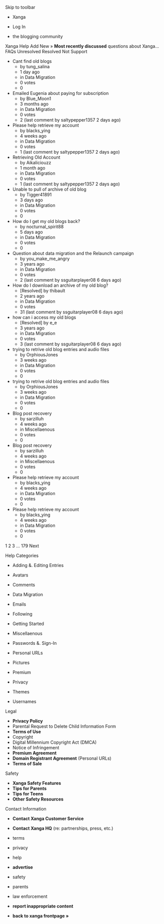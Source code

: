 Skip to toolbar

*   Xanga

*   Log In

*   the blogging community

Xanga Help Add New » **Most recently discussed** questions about Xanga… FAQs Unresolved Resolved Not Support

*   Cant find old blogs
    *   by tung\_salina
    *   1 day ago
    *   in Data Migration
    *   0 votes
    *   0
*   Emailed Eugenia about paying for subscription
    *   by Blue\_Moon1
    *   3 months ago
    *   in Data Migration
    *   0 votes
    *   2 (last comment by saltypepper1357 2 days ago)
*   Please help retrieve my account
    *   by blacks\_ying
    *   4 weeks ago
    *   in Data Migration
    *   0 votes
    *   1 (last comment by saltypepper1357 2 days ago)
*   Retrieving Old Account
    *   by Aikaliciouzz
    *   1 month ago
    *   in Data Migration
    *   0 votes
    *   1 (last comment by saltypepper1357 2 days ago)
*   Unable to pull of archive of old blog
    *   by Tigger41891
    *   3 days ago
    *   in Data Migration
    *   0 votes
    *   0
*   How do I get my old blogs back?
    *   by nocturnal\_spirit88
    *   5 days ago
    *   in Data Migration
    *   0 votes
    *   0
*   Question about data migration and the Relaunch campaign
    *   by you\_make\_me\_angry
    *   3 years ago
    *   in Data Migration
    *   0 votes
    *   2 (last comment by ssguitarplayer08 6 days ago)
*   How do I download an archive of my old blog?
    *   \[Resolved\] by thibault
    *   2 years ago
    *   in Data Migration
    *   0 votes
    *   31 (last comment by ssguitarplayer08 6 days ago)
*   how can i access my old blogs
    *   \[Resolved\] by e\_e
    *   3 years ago
    *   in Data Migration
    *   0 votes
    *   3 (last comment by ssguitarplayer08 6 days ago)
*   trying to retrive old blog entries and audio files
    *   by OrphiousJones
    *   3 weeks ago
    *   in Data Migration
    *   0 votes
    *   0
*   trying to retrive old blog entries and audio files
    *   by OrphiousJones
    *   3 weeks ago
    *   in Data Migration
    *   0 votes
    *   0
*   Blog post recovery
    *   by sarzilluh
    *   4 weeks ago
    *   in Miscellaenous
    *   0 votes
    *   0
*   Blog post recovery
    *   by sarzilluh
    *   4 weeks ago
    *   in Miscellaenous
    *   0 votes
    *   0
*   Please help retrieve my account
    *   by blacks\_ying
    *   4 weeks ago
    *   in Data Migration
    *   0 votes
    *   0
*   Please help retrieve my account
    *   by blacks\_ying
    *   4 weeks ago
    *   in Data Migration
    *   0 votes
    *   0

1 2 3 ... 179 Next

Help Categories

*   Adding &. Editing Entries
*   Avatars
*   Comments
*   Data Migration
*   Emails
*   Following
*   Getting Started
*   Miscellaenous

*   Passwords &. Sign-In
*   Personal URLs
*   Pictures
*   Premium
*   Privacy
*   Themes
*   Usernames

Legal

*   **Privacy Policy**
*   Parental Request to Delete Child Information Form
*   **Terms of Use**
*   Copyright
*   Digital Millennium Copyright Act (DMCA)
*   Notice of Infringement
*   **Premium Agreement**
*   **Domain Registrant Agreement** (Personal URLs)
*   **Terms of Sale**

Safety

*   **Xanga Safety Features**
*   **Tips for Parents**
*   **Tips for Teens**
*   **Other Safety Resources**

Contact Information

*   **Contact Xanga Customer Service**
*   **Contact Xanga HQ** (re: partnerships, press, etc.)

*   terms
*   privacy
*   help
*   **advertise**

*   safety
*   parents
*   law enforcement
*   **report inappropriate content**

*   **back to xanga frontpage »**